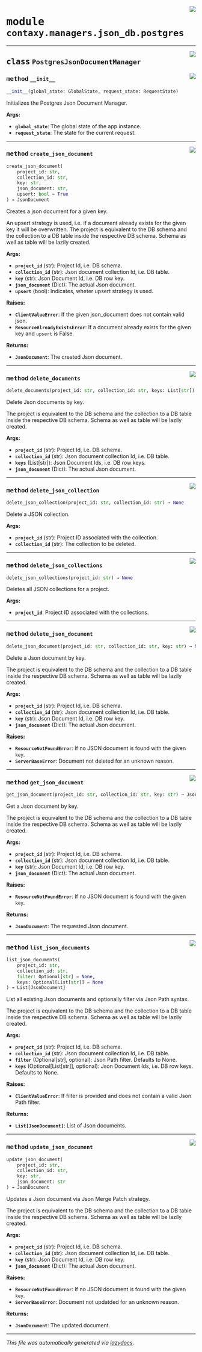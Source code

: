 <!-- markdownlint-disable -->

<a href="https://github.com/ml-tooling/contaxy/blob/main/backend/src/contaxy/managers/json_db/postgres.py#L0"><img align="right" style="float:right;" src="https://img.shields.io/badge/-source-cccccc?style=flat-square"></a>

# <kbd>module</kbd> `contaxy.managers.json_db.postgres`






---

<a href="https://github.com/ml-tooling/contaxy/blob/main/backend/src/contaxy/managers/json_db/postgres.py#L30"><img align="right" style="float:right;" src="https://img.shields.io/badge/-source-cccccc?style=flat-square"></a>

## <kbd>class</kbd> `PostgresJsonDocumentManager`




<a href="https://github.com/ml-tooling/contaxy/blob/main/backend/src/contaxy/managers/json_db/postgres.py#L31"><img align="right" style="float:right;" src="https://img.shields.io/badge/-source-cccccc?style=flat-square"></a>

### <kbd>method</kbd> `__init__`

```python
__init__(global_state: GlobalState, request_state: RequestState)
```

Initializes the Postgres Json Document Manager. 



**Args:**
 
 - <b>`global_state`</b>:  The global state of the app instance. 
 - <b>`request_state`</b>:  The state for the current request. 




---

<a href="https://github.com/ml-tooling/contaxy/blob/main/backend/src/contaxy/managers/json_db/postgres.py#L47"><img align="right" style="float:right;" src="https://img.shields.io/badge/-source-cccccc?style=flat-square"></a>

### <kbd>method</kbd> `create_json_document`

```python
create_json_document(
    project_id: str,
    collection_id: str,
    key: str,
    json_document: str,
    upsert: bool = True
) → JsonDocument
```

Creates a json document for a given key. 

An upsert strategy is used, i.e. if a document already exists for the given key it will be overwritten. The project is equivalent to the DB schema and the collection to a DB table inside the respective DB schema. Schema as well as table will be lazily created. 



**Args:**
 
 - <b>`project_id`</b> (str):  Project Id, i.e. DB schema. 
 - <b>`collection_id`</b> (str):  Json document collection Id, i.e. DB table. 
 - <b>`key`</b> (str):  Json Document Id, i.e. DB row key. 
 - <b>`json_document`</b> (Dict):  The actual Json document. 
 - <b>`upsert`</b> (bool):  Indicates, wheter upsert strategy is used. 



**Raises:**
 
 - <b>`ClientValueError`</b>:  If the given json_document does not contain valid json. 
 - <b>`ResourceAlreadyExistsError`</b>:  If a document already exists for the given key and `upsert` is False. 



**Returns:**
 
 - <b>`JsonDocument`</b>:  The created Json document. 

---

<a href="https://github.com/ml-tooling/contaxy/blob/main/backend/src/contaxy/managers/json_db/postgres.py#L217"><img align="right" style="float:right;" src="https://img.shields.io/badge/-source-cccccc?style=flat-square"></a>

### <kbd>method</kbd> `delete_documents`

```python
delete_documents(project_id: str, collection_id: str, keys: List[str]) → int
```

Delete Json documents by key. 

The project is equivalent to the DB schema and the collection to a DB table inside the respective DB schema. Schema as well as table will be lazily created. 



**Args:**
 
 - <b>`project_id`</b> (str):  Project Id, i.e. DB schema. 
 - <b>`collection_id`</b> (str):  Json document collection Id, i.e. DB table. 
 - <b>`keys`</b> (List[str]):  Json Document Ids, i.e. DB row keys. 
 - <b>`json_document`</b> (Dict):  The actual Json document. 

---

<a href="https://github.com/ml-tooling/contaxy/blob/main/backend/src/contaxy/managers/json_db/postgres.py#L299"><img align="right" style="float:right;" src="https://img.shields.io/badge/-source-cccccc?style=flat-square"></a>

### <kbd>method</kbd> `delete_json_collection`

```python
delete_json_collection(project_id: str, collection_id: str) → None
```

Delete a JSON collection. 



**Args:**
 
 - <b>`project_id`</b> (str):  Project ID associated with the collection. 
 - <b>`collection_id`</b> (str):  The collection to be deleted. 

---

<a href="https://github.com/ml-tooling/contaxy/blob/main/backend/src/contaxy/managers/json_db/postgres.py#L282"><img align="right" style="float:right;" src="https://img.shields.io/badge/-source-cccccc?style=flat-square"></a>

### <kbd>method</kbd> `delete_json_collections`

```python
delete_json_collections(project_id: str) → None
```

Deletes all JSON collections for a project. 



**Args:**
 
 - <b>`project_id`</b>:  Project ID associated with the collections. 

---

<a href="https://github.com/ml-tooling/contaxy/blob/main/backend/src/contaxy/managers/json_db/postgres.py#L187"><img align="right" style="float:right;" src="https://img.shields.io/badge/-source-cccccc?style=flat-square"></a>

### <kbd>method</kbd> `delete_json_document`

```python
delete_json_document(project_id: str, collection_id: str, key: str) → None
```

Delete a Json document by key. 

The project is equivalent to the DB schema and the collection to a DB table inside the respective DB schema. Schema as well as table will be lazily created. 



**Args:**
 
 - <b>`project_id`</b> (str):  Project Id, i.e. DB schema. 
 - <b>`collection_id`</b> (str):  Json document collection Id, i.e. DB table. 
 - <b>`key`</b> (str):  Json Document Id, i.e. DB row key. 
 - <b>`json_document`</b> (Dict):  The actual Json document. 



**Raises:**
 
 - <b>`ResourceNotFoundError`</b>:  If no JSON document is found with the given `key`. 
 - <b>`ServerBaseError`</b>:  Document not deleted for an unknown reason. 

---

<a href="https://github.com/ml-tooling/contaxy/blob/main/backend/src/contaxy/managers/json_db/postgres.py#L103"><img align="right" style="float:right;" src="https://img.shields.io/badge/-source-cccccc?style=flat-square"></a>

### <kbd>method</kbd> `get_json_document`

```python
get_json_document(project_id: str, collection_id: str, key: str) → JsonDocument
```

Get a Json document by key. 

The project is equivalent to the DB schema and the collection to a DB table inside the respective DB schema. Schema as well as table will be lazily created. 



**Args:**
 
 - <b>`project_id`</b> (str):  Project Id, i.e. DB schema. 
 - <b>`collection_id`</b> (str):  Json document collection Id, i.e. DB table. 
 - <b>`key`</b> (str):  Json Document Id, i.e. DB row key. 
 - <b>`json_document`</b> (Dict):  The actual Json document. 



**Raises:**
 
 - <b>`ResourceNotFoundError`</b>:  If no JSON document is found with the given `key`. 



**Returns:**
 
 - <b>`JsonDocument`</b>:  The requested Json document. 

---

<a href="https://github.com/ml-tooling/contaxy/blob/main/backend/src/contaxy/managers/json_db/postgres.py#L239"><img align="right" style="float:right;" src="https://img.shields.io/badge/-source-cccccc?style=flat-square"></a>

### <kbd>method</kbd> `list_json_documents`

```python
list_json_documents(
    project_id: str,
    collection_id: str,
    filter: Optional[str] = None,
    keys: Optional[List[str]] = None
) → List[JsonDocument]
```

List all existing Json documents and optionally filter via Json Path syntax. 

 The project is equivalent to the DB schema and the collection to a DB table inside the respective DB schema. Schema as well as table will be lazily created. 



**Args:**
 
 - <b>`project_id`</b> (str):  Project Id, i.e. DB schema. 
 - <b>`collection_id`</b> (str):  Json document collection Id, i.e. DB table. 
 - <b>`filter`</b> (Optional[str], optional):  Json Path filter. Defaults to None. 
 - <b>`keys`</b> (Optional[List[str]], optional):  Json Document Ids, i.e. DB row keys. Defaults to None. 



**Raises:**
 
 - <b>`ClientValueError`</b>:  If filter is provided and does not contain a valid Json Path filter. 



**Returns:**
 
 - <b>`List[JsonDocument]`</b>:  List of Json documents. 

---

<a href="https://github.com/ml-tooling/contaxy/blob/main/backend/src/contaxy/managers/json_db/postgres.py#L132"><img align="right" style="float:right;" src="https://img.shields.io/badge/-source-cccccc?style=flat-square"></a>

### <kbd>method</kbd> `update_json_document`

```python
update_json_document(
    project_id: str,
    collection_id: str,
    key: str,
    json_document: str
) → JsonDocument
```

Updates a Json document via Json Merge Patch strategy. 

The project is equivalent to the DB schema and the collection to a DB table inside the respective DB schema. Schema as well as table will be lazily created. 



**Args:**
 
 - <b>`project_id`</b> (str):  Project Id, i.e. DB schema. 
 - <b>`collection_id`</b> (str):  Json document collection Id, i.e. DB table. 
 - <b>`key`</b> (str):  Json Document Id, i.e. DB row key. 
 - <b>`json_document`</b> (Dict):  The actual Json document. 



**Raises:**
 
 - <b>`ResourceNotFoundError`</b>:  If no JSON document is found with the given `key`. 
 - <b>`ServerBaseError`</b>:  Document not updatded for an unknown reason. 



**Returns:**
 
 - <b>`JsonDocument`</b>:  The updated document. 




---

_This file was automatically generated via [lazydocs](https://github.com/ml-tooling/lazydocs)._
